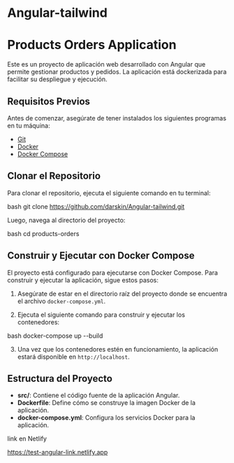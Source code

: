 # Angular-tailwind

# Products Orders Application

Este es un proyecto de aplicación web desarrollado con Angular que permite gestionar productos y pedidos. La aplicación está dockerizada para facilitar su despliegue y ejecución.

## Requisitos Previos

Antes de comenzar, asegúrate de tener instalados los siguientes programas en tu máquina:

- [Git](https://git-scm.com/)
- [Docker](https://www.docker.com/get-started)
- [Docker Compose](https://docs.docker.com/compose/install/)

## Clonar el Repositorio

Para clonar el repositorio, ejecuta el siguiente comando en tu terminal:

bash git clone https://github.com/darskin/Angular-tailwind.git


Luego, navega al directorio del proyecto:

bash cd products-orders


## Construir y Ejecutar con Docker Compose

El proyecto está configurado para ejecutarse con Docker Compose. Para construir y ejecutar la aplicación, sigue estos pasos:

1. Asegúrate de estar en el directorio raíz del proyecto donde se encuentra el archivo `docker-compose.yml`.

2. Ejecuta el siguiente comando para construir y ejecutar los contenedores:

bash docker-compose up --build


3. Una vez que los contenedores estén en funcionamiento, la aplicación estará disponible en `http://localhost`.

## Estructura del Proyecto

- **src/**: Contiene el código fuente de la aplicación Angular.
- **Dockerfile**: Define cómo se construye la imagen Docker de la aplicación.
- **docker-compose.yml**: Configura los servicios Docker para la aplicación.


link en Netlify

https://test-angular-link.netlify.app
